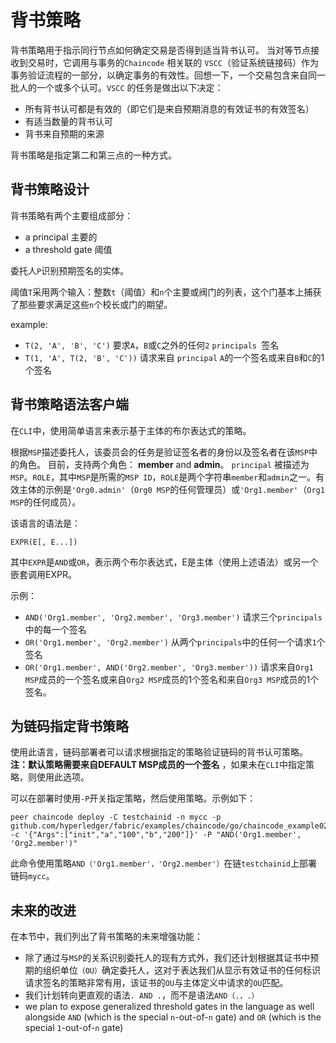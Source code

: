 # 背书策略

背书策略用于指示同行节点如何确定交易是否得到适当背书认可。 当对等节点接收到交易时，它调用与事务的`Chaincode` 相关联的 `VSCC`（验证系统链接码）作为事务验证流程的一部分，以确定事务的有效性。回想一下，一个交易包含来自同一批人的一个或多个认可。`VSCC` 的任务是做出以下决定：

 - 所有背书认可都是有效的（即它们是来自预期消息的有效证书的有效签名）
 - 有适当数量的背书认可
 - 背书来自预期的来源

背书策略是指定第二和第三点的一种方式。

## 背书策略设计

背书策略有两个主要组成部分：
 - a principal 主要的
 - a threshold gate 阈值

委托人`P`识别预期签名的实体。

阈值`T`采用两个输入：整数`t`（阈值）和`n`个主要或阀门的列表，这个门基本上捕获了那些要求满足这些`n`个校长或门的期望。

example:
 - `T(2, 'A', 'B', 'C')` 要求`A`，`B`或`C`之外的任何`2` `principals `签名
 - `T(1, 'A', T(2, 'B', 'C'))` 请求来自 `principal`  `A`的一个签名或来自`B`和`C`的1个签名
## 背书策略语法客户端

在`CLI`中，使用简单语言来表示基于主体的布尔表达式的策略。

根据`MSP`描述委托人，该委员会的任务是验证签名者的身份以及签名者在该`MSP`中的角色。 目前，支持两个角色： **member** and **admin**。 `principal` 被描述为`MSP`。`ROLE`，其中`MSP`是所需的`MSP ID`，`ROLE`是两个字符串`member`和`admin`之一。有效主体的示例是`'Org0.admin'`（`Org0 MSP`的任何管理员）或`'Org1.member'`（`Org1 MSP`的任何成员）。 

该语言的语法是：

`EXPR(E[, E...])`

其中`EXPR`是`AND`或`OR`，表示两个布尔表达式，E是主体（使用上述语法）或另一个嵌套调用EXPR。

示例：
 - `AND('Org1.member', 'Org2.member', 'Org3.member')`  请求三个`principals`中的每一个签名
 - `OR('Org1.member', 'Org2.member')`  从两个`principals`中的任何一个请求`1`个签名
 - `OR('Org1.member', AND('Org2.member', 'Org3.member'))` 请求来自`Org1 MSP`成员的一个签名或来自`Org2 MSP`成员的1个签名和来自`Org3 MSP`成员的1个签名。
## 为链码指定背书策略

使用此语言，链码部署者可以请求根据指定的策略验证链码的背书认可策略。 **注：默认策略需要来自DEFAULT MSP成员的一个签名** ，如果未在`CLI`中指定策略，则使用此选项。

可以在部署时使用`-P`开关指定策略，然后使用策略。示例如下：

```
peer chaincode deploy -C testchainid -n mycc -p github.com/hyperledger/fabric/examples/chaincode/go/chaincode_example02 -c '{"Args":["init","a","100","b","200"]}' -P "AND('Org1.member', 'Org2.member')"
```

此命令使用策略`AND（'Org1.member'，'Org2.member'）`在链`testchainid`上部署链码`mycc`。

## 未来的改进

在本节中，我们列出了背书策略的未来增强功能：
 - 除了通过与`MSP`的关系识别委托人的现有方式外，我们还计划根据其证书中预期的组织单位`（OU）`确定委托人，这对于表达我们从显示有效证书的任何标识请求签名的策略非常有用，该证书的`OU`与主体定义中请求的`OU`匹配。
 - 我们计划转向更直观的语法`. AND .`，而不是语法`AND（.，.）`
 - we plan to expose generalized threshold gates in the language as well alongside `AND` (which is 
   the special `n`-out-of-`n` gate) and `OR` (which is the special `1`-out-of-`n` gate)